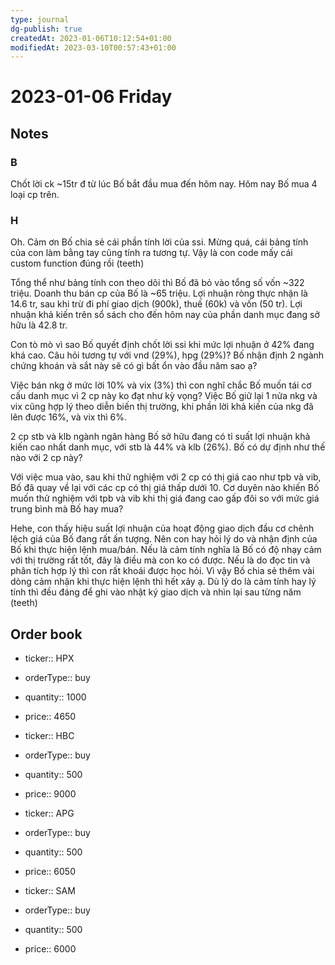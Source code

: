 ```yaml
---
type: journal
dg-publish: true
createdAt: 2023-01-06T10:12:54+01:00
modifiedAt: 2023-03-10T00:57:43+01:00
---
```

# 2023-01-06 Friday

## Notes

### B

Chốt lời ck ~15tr đ từ lúc Bố bắt đầu mua đến hôm nay.
Hôm nay Bố mua 4 loại cp trên.

### H

Oh. Cảm ơn Bố chia sẻ cái phần tính lời của ssi. Mừng quá, cái bảng tính của con làm bằng tay cũng tính ra tương tự. Vậy là con code mấy cái custom function đúng rồi (teeth)

Tổng thể như bảng tính con theo dõi thì Bố đã bỏ vào tổng số vốn ~322 triệu. Doanh thu bán cp của Bố là ~65 triệu. Lợi nhuận ròng thực nhận là 14.6 tr, sau khi trừ đi phí giao dịch (900k), thuế (60k) và vốn (50 tr). Lợi nhuận khả kiến trên sổ sách cho đến hôm nay của phần danh mục đang sở hữu là 42.8 tr.

Con tò mò vì sao Bố quyết định chốt lời ssi khi mức lợi nhuận ở 42% đang khá cao. Câu hỏi tương tự với vnd (29%), hpg (29%)? Bố nhận định 2 ngành chứng khoán và sắt này sẽ có gì bất ổn vào đầu năm sao ạ?

Việc bán nkg ở mức lời 10% và vix (3%) thì con nghĩ chắc Bố muốn tái cơ cấu danh mục vì 2 cp này ko đạt như kỳ vọng? Việc Bố giữ lại 1 nửa nkg và vix cũng hợp lý theo diễn biến thị trường, khi phần lời khả kiến của nkg đã lên được 16%, và vix thì 6%.

2 cp stb và klb ngành ngân hàng Bố sở hữu đang có tỉ suất lợi nhuận khả kiến cao nhất danh mục, với stb là 44% và klb (26%). Bố có dự định như thế nào với 2 cp này?

Với việc mua vào, sau khi thử nghiệm với 2 cp có thị giá cao như tpb và vib, Bố đã quay về lại với các cp có thị giá thấp dưới 10. Cơ duyên nào khiến Bố muốn thử nghiệm với tpb và vib khi thị giá đang cao gấp đôi so với mức giá trung bình mà Bố hay mua?

Hehe, con thấy hiệu suất lợi nhuận của hoạt động giao dịch đầu cơ chênh lệch giá của Bố đang rất ấn tượng. Nên con hay hỏi lý do và nhận định của Bố khi thực hiện lệnh mua/bán. Nếu là cảm tính nghĩa là Bố có độ nhạy cảm với thị trường rất tốt, đây là điều mà con ko có được. Nếu là do đọc tin và phân tích hợp lý thì con rất khoái được học hỏi. Vì vậy Bố chia sẻ thêm vài dòng cảm nhận khi thực hiện lệnh thì hết xảy ạ. Dù lý do là cảm tính hay lý tính thì đều đáng để ghi vào nhật ký giao dịch và nhìn lại sau từng năm (teeth)

## Order book

- ticker:: HPX
- orderType:: buy
- quantity:: 1000 
- price:: 4650

- ticker:: HBC
- orderType:: buy
- quantity:: 500
- price:: 9000

- ticker:: APG 
- orderType:: buy
- quantity:: 500
- price:: 6050

- ticker:: SAM
- orderType:: buy
- quantity:: 500
- price:: 6000
